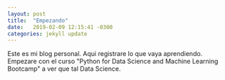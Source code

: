 ```yaml
---
layout: post
title:  "Empezando"
date:   2019-02-09 12:15:41 -0300
categories: jekyll update
---
```

Este es mi blog personal. Aqui registrare lo que vaya aprendiendo.
Empezare con el curso "Python for Data Science and Machine Learning Bootcamp" a ver que tal Data Science.
